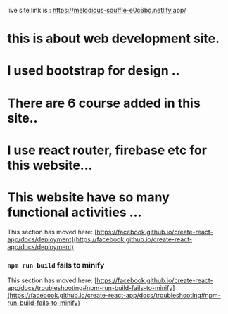 



live site link is : https://melodious-souffle-e0c6bd.netlify.app/
# this is about web development site.
# I used bootstrap for design ..
# There are 6 course added in this site..
# I use react router, firebase etc for this website...
# This website have so many functional activities ...































This section has moved here: [https://facebook.github.io/create-react-app/docs/deployment](https://facebook.github.io/create-react-app/docs/deployment)

### `npm run build` fails to minify

This section has moved here: [https://facebook.github.io/create-react-app/docs/troubleshooting#npm-run-build-fails-to-minify](https://facebook.github.io/create-react-app/docs/troubleshooting#npm-run-build-fails-to-minify)
